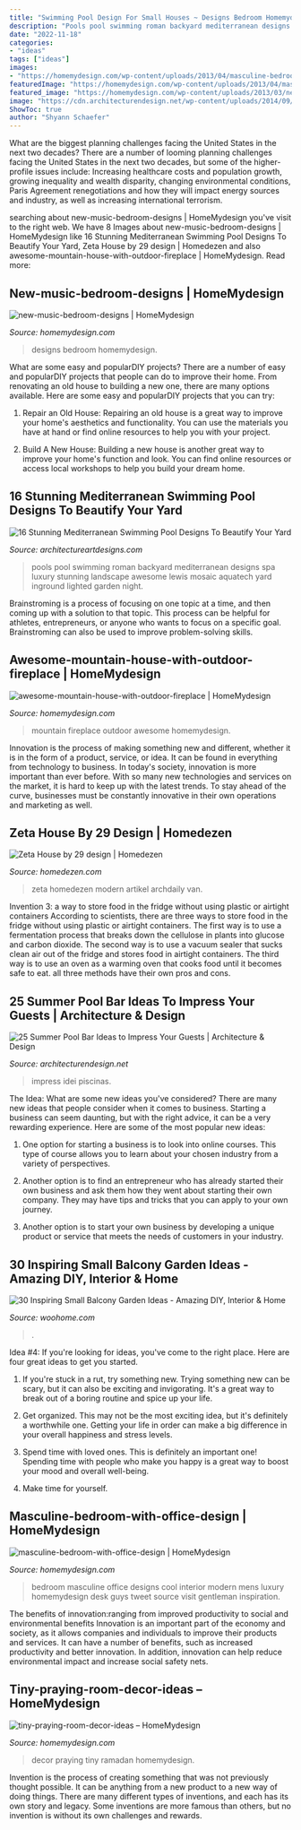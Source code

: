 ```yaml
---
title: "Swimming Pool Design For Small Houses ~ Designs Bedroom Homemydesign"
description: "Pools pool swimming roman backyard mediterranean designs spa luxury stunning landscape awesome lewis mosaic aquatech yard inground lighted garden night"
date: "2022-11-18"
categories:
- "ideas"
tags: ["ideas"]
images:
- "https://homemydesign.com/wp-content/uploads/2013/04/masculine-bedroom-with-office-design.jpg"
featuredImage: "https://homemydesign.com/wp-content/uploads/2013/04/masculine-bedroom-with-office-design.jpg"
featured_image: "https://homemydesign.com/wp-content/uploads/2013/03/new-music-bedroom-designs.jpg"
image: "https://cdn.architecturendesign.net/wp-content/uploads/2014/09/Summer-Pool-Bar-Ideas-11.jpg"
ShowToc: true
author: "Shyann Schaefer"
---
```



What are the biggest planning challenges facing the United States in the next two decades?
There are a number of looming planning challenges facing the United States in the next two decades, but some of the higher-profile issues include: Increasing healthcare costs and population growth, growing inequality and wealth disparity, changing environmental conditions, Paris Agreement renegotiations and how they will impact energy sources and industry, as well as increasing international terrorism.

	

		
searching about new-music-bedroom-designs | HomeMydesign you've visit to the right web. We have 8 Images about new-music-bedroom-designs | HomeMydesign like 16 Stunning Mediterranean Swimming Pool Designs To Beautify Your Yard, Zeta House by 29 design | Homedezen and also awesome-mountain-house-with-outdoor-fireplace | HomeMydesign. Read more:
		
    
## New-music-bedroom-designs | HomeMydesign

<img loading=lazy src="https://homemydesign.com/wp-content/uploads/2013/03/new-music-bedroom-designs.jpg" onerror="this.onerror=null;this.src='https://tse4.mm.bing.net/th?id=OIP.oKdX78rCxX7TdXtD-IQA5wHaF9&amp;pid=15.1';" alt="new-music-bedroom-designs | HomeMydesign">

_Source: homemydesign.com_

>designs bedroom homemydesign. 

	

What are some easy and popularDIY projects?
There are a number of easy and popularDIY projects that people can do to improve their home. From renovating an old house to building a new one, there are many options available. Here are some easy and popularDIY projects that you can try:
1. Repair an Old House: Repairing an old house is a great way to improve your home's aesthetics and functionality. You can use the materials you have at hand or find online resources to help you with your project.

2. Build A New House: Building a new house is another great way to improve your home's function and look. You can find online resources or access local workshops to help you build your dream home.

    
## 16 Stunning Mediterranean Swimming Pool Designs To Beautify Your Yard

<img loading=lazy src="https://www.architectureartdesigns.com/wp-content/uploads/2015/05/169.jpg" onerror="this.onerror=null;this.src='https://tse4.mm.bing.net/th?id=OIP.9UHg1k7OLC7KljHrayhU4QHaE7&amp;pid=15.1';" alt="16 Stunning Mediterranean Swimming Pool Designs To Beautify Your Yard">

_Source: architectureartdesigns.com_

>pools pool swimming roman backyard mediterranean designs spa luxury stunning landscape awesome lewis mosaic aquatech yard inground lighted garden night. 

	

Brainstroming is a process of focusing on one topic at a time, and then coming up with a solution to that topic. This process can be helpful for athletes, entrepreneurs, or anyone who wants to focus on a specific goal. Brainstroming can also be used to improve problem-solving skills.

    
## Awesome-mountain-house-with-outdoor-fireplace | HomeMydesign

<img loading=lazy src="https://homemydesign.com/wp-content/uploads/2014/08/awesome-mountain-house-with-outdoor-fireplace.jpg" onerror="this.onerror=null;this.src='https://tse1.mm.bing.net/th?id=OIP.hTwokhbwU8ddYeveQ6DjlgHaMd&amp;pid=15.1';" alt="awesome-mountain-house-with-outdoor-fireplace | HomeMydesign">

_Source: homemydesign.com_

>mountain fireplace outdoor awesome homemydesign. 

	

Innovation is the process of making something new and different, whether it is in the form of a product, service, or idea. It can be found in everything from technology to business. In today's society, innovation is more important than ever before. With so many new technologies and services on the market, it is hard to keep up with the latest trends. To stay ahead of the curve, businesses must be constantly innovative in their own operations and marketing as well.

    
## Zeta House By 29 Design | Homedezen

<img loading=lazy src="http://www.homedezen.com/wp-content/uploads/2014/03/Zeta-House-by-29-design-16-778x588.jpg" onerror="this.onerror=null;this.src='https://tse3.mm.bing.net/th?id=OIP.FiIF6jeXipzmkhletQFdMgHaFm&amp;pid=15.1';" alt="Zeta House by 29 design | Homedezen">

_Source: homedezen.com_

>zeta homedezen modern artikel archdaily van. 

	

Invention 3: a way to store food in the fridge without using plastic or airtight containers
According to scientists, there are three ways to store food in the fridge without using plastic or airtight containers. The first way is to use a fermentation process that breaks down the cellulose in plants into glucose and carbon dioxide. The second way is to use a vacuum sealer that sucks clean air out of the fridge and stores food in airtight containers. The third way is to use an oven as a warming oven that cooks food until it becomes safe to eat. all three methods have their own pros and cons.

    
## 25 Summer Pool Bar Ideas To Impress Your Guests | Architecture &amp; Design

<img loading=lazy src="https://cdn.architecturendesign.net/wp-content/uploads/2014/09/Summer-Pool-Bar-Ideas-11.jpg" onerror="this.onerror=null;this.src='https://tse4.mm.bing.net/th?id=OIP.XjnKTNPHFo9kHbd3bDGQCQHaFj&amp;pid=15.1';" alt="25 Summer Pool Bar Ideas to Impress Your Guests | Architecture &amp; Design">

_Source: architecturendesign.net_

>impress idei piscinas. 

	

The Idea: What are some new ideas you've considered?
There are many new ideas that people consider when it comes to business. Starting a business can seem daunting, but with the right advice, it can be a very rewarding experience. Here are some of the most popular new ideas:
1. One option for starting a business is to look into online courses. This type of course allows you to learn about your chosen industry from a variety of perspectives.

2. Another option is to find an entrepreneur who has already started their own business and ask them how they went about starting their own company. They may have tips and tricks that you can apply to your own journey.

3. Another option is to start your own business by developing a unique product or service that meets the needs of customers in your industry.

    
## 30 Inspiring Small Balcony Garden Ideas - Amazing DIY, Interior &amp; Home

<img loading=lazy src="https://www.woohome.com/wp-content/uploads/2014/04/Small-Balcony-Garden-ideas-9.jpg" onerror="this.onerror=null;this.src='https://tse1.mm.bing.net/th?id=OIP.n7y3cli80ExBxvKbEuHiqAHaLG&amp;pid=15.1';" alt="30 Inspiring Small Balcony Garden Ideas - Amazing DIY, Interior &amp; Home">

_Source: woohome.com_

>. 

	

Idea #4:
If you're looking for ideas, you've come to the right place. Here are four great ideas to get you started.
1. If you're stuck in a rut, try something new. Trying something new can be scary, but it can also be exciting and invigorating. It's a great way to break out of a boring routine and spice up your life.

2. Get organized. This may not be the most exciting idea, but it's definitely a worthwhile one. Getting your life in order can make a big difference in your overall happiness and stress levels.

3. Spend time with loved ones. This is definitely an important one! Spending time with people who make you happy is a great way to boost your mood and overall well-being.

4. Make time for yourself.

    
## Masculine-bedroom-with-office-design | HomeMydesign

<img loading=lazy src="https://homemydesign.com/wp-content/uploads/2013/04/masculine-bedroom-with-office-design.jpg" onerror="this.onerror=null;this.src='https://tse1.mm.bing.net/th?id=OIP.FdMPqwLWJO6eIJzuo88LEAHaHn&amp;pid=15.1';" alt="masculine-bedroom-with-office-design | HomeMydesign">

_Source: homemydesign.com_

>bedroom masculine office designs cool interior modern mens luxury homemydesign desk guys tweet source visit gentleman inspiration. 

	

The benefits of innovation:ranging from improved productivity to social and environmental benefits
Innovation is an important part of the economy and society, as it allows companies and individuals to improve their products and services. It can have a number of benefits, such as increased productivity and better innovation. In addition, innovation can help reduce environmental impact and increase social safety nets.

    
## Tiny-praying-room-decor-ideas – HomeMydesign

<img loading=lazy src="https://homemydesign.com/wp-content/uploads/2019/05/tiny-praying-room-decor-ideas.jpg" onerror="this.onerror=null;this.src='https://tse2.mm.bing.net/th?id=OIP.tG4H7HW-BWFL7iyHxj-6ZAHaHa&amp;pid=15.1';" alt="tiny-praying-room-decor-ideas – HomeMydesign">

_Source: homemydesign.com_

>decor praying tiny ramadan homemydesign. 

	

Invention is the process of creating something that was not previously thought possible. It can be anything from a new product to a new way of doing things. There are many different types of inventions, and each has its own story and legacy. Some inventions are more famous than others, but no invention is without its own challenges and rewards.

